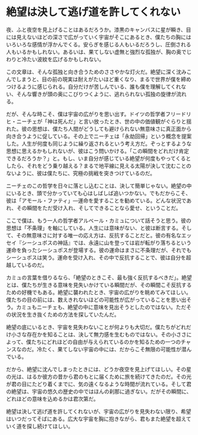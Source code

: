# 絶望は決して逃げ道を許してくれない

夜、ふと夜空を見上げることはあるだろうか。漆黒のキャンバスに星が瞬き、目には見えないほどの深さで広がっていく宇宙がそこにあるとき、僕たちの胸にはいろいろな感情が浮かんでくる。安らぎを感じる人もいるだろうし、圧倒される人もいるかもしれない。あるいは、果てしない虚無と強烈な孤独が、胸の奥でじわりと冷たい波紋を広げるかもしれない。

この文章は、そんな孤独と向き合うためのささやかな灯火だ。絶望に深く沈みこんでしまうと、目の前の現実は耐えがたいほど重くなり、まるで世界が僕を締めつけるように感じられる。自分だけが苦しんでいる、誰も僕を理解してくれない、そんな響きが頭の奥にこびりつくように、逃れられない孤独の旋律が流れる。

だが、そんな時こそ、僕は宇宙の広がりを思い出す。ドイツの哲学者フリードリヒ・ニーチェが「神は死んだ」と言い放ったとき、世の中の価値観がぐらりと揺れた。彼の思想は、僕たち人間がどうしても避けられない無意味さに真正面から向き合うように促している。その上でニーチェは「永劫回帰」という概念を提案した。人生が何度も同じように繰り返されるという考え方だ。ぞっとするような思想に思えるかもしれないが、彼はこう問いかける。「この瞬間をどれだけ肯定できるだろうか？」と。もし、いま自分が感じている絶望が何度もやってくるとしたら、それをどう乗り越える？まるで地平線に見える太陽が決して沈むことのないように、彼は僕たちに、究極の挑戦を突きつけているのだ。

ニーチェのこの哲学を日々に落とし込むことは、決して簡単じゃない。絶望の中にいるとき、頭で分かっていても心はしばしば追いつかない。でもだからこそ、彼は「アモール・ファティ」—運命を愛することを勧めている。どんな状況であれ、その瞬間をただ受け入れ、そしてできることなら愛せ、ということだ。

ここで僕は、もう一人の哲学者アルベール・カミュについて話そうと思う。彼の思想は「不条理」を軸にしている。人生には意味がない、と彼は断言する。そして、その無意味さに対する唯一の応え方は、反抗することだと。彼の有名なエッセイ『シーシュポスの神話』では、永遠に山を登っては岩が転がり落ちるという運命を負ったシーシュポスが登場する。彼の運命はまさに不条理だが、それでもシーシュポスは笑う。運命を受け入れ、その中で反抗することで、彼は自分を超越しているのだ。

カミュの言葉を借りるなら、「絶望のときこそ、最も強く反抗するべきだ」。絶望とは、僕たちが生きる意味を見失いかけている瞬間だが、その瞬間こそ反抗するための好機でもある。絶望に襲われたとき、宇宙の広がりを眺めてみてほしい。僕たちの目の前には、数えきれないほどの可能性が広がっていることを思い出そう。カミュもニーチェも、絶望の中に意味を見出そうとしたのではない。ただその状況を生き抜くための方法を探していたんだ。

絶望の底にいるとき、宇宙を見失わないことが何よりも大切だ。僕たちがどれだけ小さな存在かを知ることは、決して無力感を生むものではない。その小ささによって、僕たちにどれほどの自由が与えられているのかを知るための一つのチャンスなのだ。冷たく、果てしない宇宙の中には、だからこそ無限の可能性が潜んでいる。

だから、絶望に沈んでしまったときには、どうか夜空を見上げてほしい。その星の光は、はるか彼方の昔から君のもとに届くために旅を続けてきたのだ。その光が君の目にたどり着くまでに、気の遠くなるような時間が流れている。そして君の絶望は、宇宙の悠久の歴史の中ではほんの刹那に過ぎない。だがその瞬間に、どれほどの意味を込めるかは君次第だ。

絶望は決して逃げ道を許してくれないが、宇宙の広がりを見失わない限り、希望はいつだってそばにある。広大な宇宙を胸に抱きながら、君もまた絶望を超えていく道を探し続けてほしい。